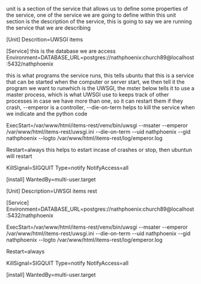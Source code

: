 unit is a section of the service that allows us to define some properties of the service, one of the service we are going to define within this unit section is the description of the service, this is going to say we are running the service that we are describing

[Unit]
Descrition=UWSGI items 

[Service]                                                                this is the database we are access
Environment=DATABASE_URL=postgres://nathphoenix:church89@localhost:5432/nathphoenix

this is what programs the service runs, this tells ubuntu that this is a service that can be started when the computer or server start, we then tell it the program we want to runwhich is the UWSGI, the mster below tells it to use a master process, which is what UWSGI use to keeps track of other processes in case we have more than one, so it can restart them if they crash, --emperor is a controller, --die-on-term helps to kill the service when we indicate and the python code

ExecStart=/var/www/html/items-rest/venv/bin/uwsgi --msater --emperor /var/www/html/items-rest/uwsgi.ini --die-on-term --uid nathphoenix --gid nathphoenix --logto /var/www/html/items-rest/log/emperor.log

Restart=always    this helps to estart incase of crashes or stop, then ubuntun will restart

KillSignal=SIGQUIT
Type=notify
NotifyAccess=all

[install]
WantedBy=multi-user.target




[Unit]
Description=UWSGI items rest

[Service]
Environment=DATABASE_URL=postgres://nathphoenix:church89@localhost:5432/nathphoenix

ExecStart=/var/www/html/items-rest/venv/bin/uwsgi --msater --emperor /var/www/html/items-rest/uwsgi.ini --die-on-term --uid nathphoenix --gid nathphoenix --logto /var/www/html/items-rest/log/emperor.log

Restart=always

KillSignal=SIGQUIT
Type=notify
NotifyAccess=all

[install]
WantedBy=multi-user.target

